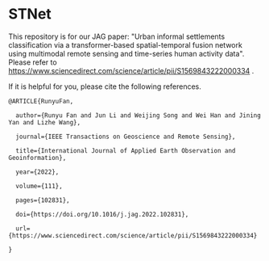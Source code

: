 # STNet
This repository is for our JAG paper: "Urban informal settlements classification via a transformer-based spatial-temporal fusion network using multimodal remote sensing and time-series human activity data". Please refer to https://www.sciencedirect.com/science/article/pii/S1569843222000334 .

If it is helpful for you, please cite the following references.


    @ARTICLE{RunyuFan,

      author={Runyu Fan and Jun Li and Weijing Song and Wei Han and Jining Yan and Lizhe Wang},
  
      journal={IEEE Transactions on Geoscience and Remote Sensing}, 
  
      title={International Journal of Applied Earth Observation and Geoinformation}, 
  
      year={2022},
  
      volume={111},
  
      pages={102831},
  
      doi={https://doi.org/10.1016/j.jag.2022.102831},
      
      url={https://www.sciencedirect.com/science/article/pii/S1569843222000334}
      
    }
  
